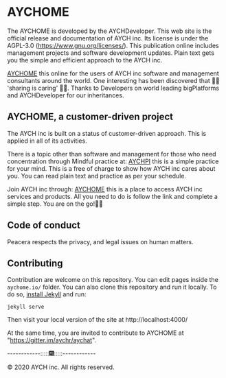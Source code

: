 # AYCHOME 

The AYCHOME is developed by the AYCHDeveloper. This web site is the official release and documentation of AYCH inc. Its license is under the AGPL-3.0 (https://www.gnu.org/licenses/).
This publication online includes management projects and software development updates. Plain text gets you the simple and efficient approach to the AYCH inc. 

[AYCHOME](https://aychome.github.io/) this online for the users of AYCH inc software and  management consultants around the world. One interesting has been discovered that 🎁🎁 'sharing is caring' 🎁🎁. Thanks to Developers on world leading bigPlatforms and AYCHDeveloper for our inheritances.


## AYCHOME, a customer-driven project
The AYCH inc is built on a status of customer-driven approach. This is applied in all of its activities.

There is a topic other than software and management for those who need concentration through Mindful practice at:
[AYCHPI](https://aychpi.github.io/) this is a simple practice for your mind. This is a free of charge to show how AYCH inc cares about you. You can read plain text and practice as per your schedule.

Join AYCH inc through:
[AYCHOME](https://github.com/apps/aychome/) this is a place to access AYCH inc services and products. All you need to do is follow the link and complete a simple step. You are on the go!🐩🐩


## Code of conduct
Peacera respects the privacy, and legal issues on human matters.  


## Contributing

Contribution are welcome on this repository. You can edit pages inside the `aychome.io/` folder. You can also clone this repository and run it locally. To do so, [install Jekyll](https://jekyllrb.com/docs/installation/) and run:

```
jekyll serve
```

Then visit your local version of the site at http://localhost:4000/

At the same time, you are invited to contribute to AYCHOME at "https://gitter.im/aychr/aychat".


------------:::::🎆:::::------------

© 2020 AYCH inc. All rights reserved.
